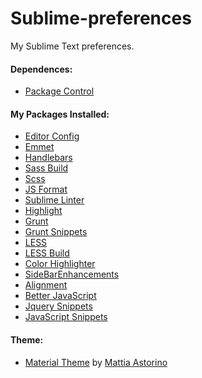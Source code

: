 # Sublime-preferences
My Sublime Text preferences.

#### Dependences:

- [Package Control](https://packagecontrol.io/installation)

#### My Packages Installed:

- [Editor Config](https://packagecontrol.io/packages/EditorConfig)
- [Emmet](https://packagecontrol.io/packages/Emmet)
- [Handlebars](https://packagecontrol.io/packages/Handlebars)
- [Sass Build](https://packagecontrol.io/packages/SASS%20Build)
- [Scss](https://packagecontrol.io/packages/SCSS)
- [JS Format](https://packagecontrol.io/packages/JsFormat)
- [Sublime Linter](https://packagecontrol.io/packages/SublimeLinter)
- [Highlight](https://packagecontrol.io/packages/Highlight)
- [Grunt](https://packagecontrol.io/packages/Grunt)
- [Grunt Snippets](https://packagecontrol.io/packages/Grunt%20Snippets)
- [LESS](https://packagecontrol.io/packages/LESS)
- [LESS Build](https://packagecontrol.io/packages/LESS-build)
- [Color Highlighter](https://packagecontrol.io/packages/Color%20Highlighter)
- [SideBarEnhancements](https://packagecontrol.io/packages/SideBarEnhancements)
- [Alignment](https://packagecontrol.io/packages/Alignment)
- [Better JavaScript](https://packagecontrol.io/packages/Better%20JavaScript)
- [Jquery Snippets](https://packagecontrol.io/packages/jQuery%20Snippets%20pack)
- [JavaScript Snippets](https://packagecontrol.io/packages/JavaScript%20Snippets)

#### Theme:

- [Material Theme](http://equinsuocha.io/material-theme/) by [Mattia Astorino](https://github.com/equinusocio)







